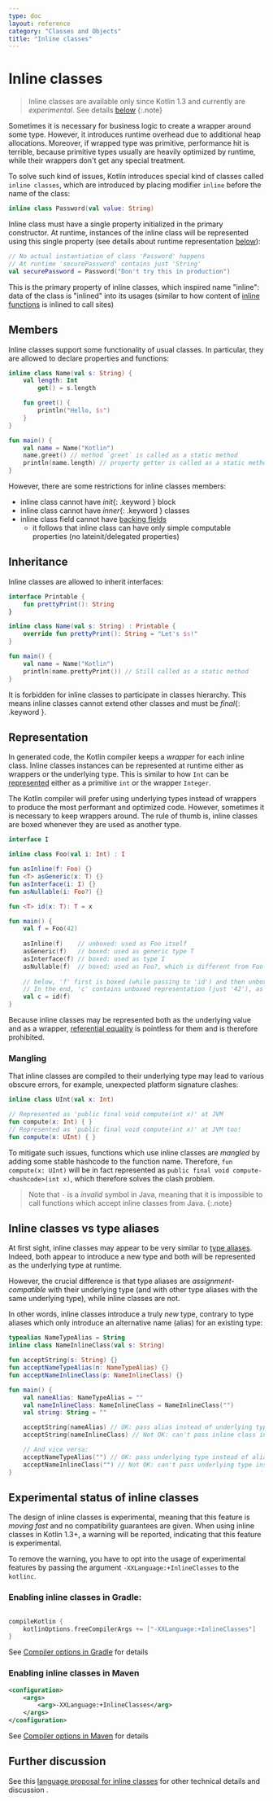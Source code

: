 ```yaml
---
type: doc
layout: reference
category: "Classes and Objects"
title: "Inline classes"
---
```


# Inline classes

> Inline classes are available only since Kotlin 1.3 and currently are *experimental*. See details [below](#experimental-status-of-inline-classes)
{:.note}

Sometimes it is necessary for business logic to create a wrapper around some type. However, it introduces runtime overhead due to additional heap allocations. Moreover, if wrapped type was primitive, performance hit is terrible, because primitive types usually are heavily optimized by runtime, while their wrappers don't get any special treatment. 

To solve such kind of issues, Kotlin introduces special kind of classes called `inline classes`, which are introduced by placing modifier `inline` before the name of the class:

<div class="sample" markdown="1" theme="idea" data-highlight-only>

```kotlin
inline class Password(val value: String)
```  

</div>

Inline class must have a single property initialized in the primary constructor. At runtime, instances of the inline class will be represented using this single property (see details about runtime representation [below](#representation)):

<div class="sample" markdown="1" theme="idea" data-highlight-only>

```kotlin
// No actual instantiation of class 'Password' happens
// At runtime 'securePassword' contains just 'String'
val securePassword = Password("Don't try this in production") 
```

</div>

This is the primary property of inline classes, which inspired name "inline": data of the class is "inlined" into its usages (similar to how content of [inline functions](inline-functions.html) is inlined to call sites)

## Members

Inline classes support some functionality of usual classes. In particular, they are allowed to declare properties and functions:

<div class="sample" markdown="1" theme="idea">

```kotlin
inline class Name(val s: String) {
    val length: Int
        get() = s.length

    fun greet() {
        println("Hello, $s")
    }
}    

fun main() {
    val name = Name("Kotlin")
    name.greet() // method `greet` is called as a static method
    println(name.length) // property getter is called as a static method
}
```

</div>

However, there are some restrictions for inline classes members:
* inline class cannot have *init*{: .keyword } block
* inline class cannot have *inner*{: .keyword } classes
* inline class field cannot have [backing fields](properties.html#backing-fields)
    * it follows that inline class can have only simple computable properties (no lateinit/delegated properties)


## Inheritance

Inline classes are allowed to inherit interfaces:

<div class="sample" markdown="1" theme="idea">

```kotlin
interface Printable {
    fun prettyPrint(): String
}

inline class Name(val s: String) : Printable {
    override fun prettyPrint(): String = "Let's $s!"
}    

fun main() {
    val name = Name("Kotlin")
    println(name.prettyPrint()) // Still called as a static method
}
```  

</div>

It is forbidden for inline classes to participate in classes hierarchy. This means inline classes cannot extend other classes and must be *final*{: .keyword }.

## Representation

In generated code, the Kotlin compiler keeps a *wrapper* for each inline class. Inline classes instances can be represented at runtime either as wrappers or the underlying type. This is similar to how `Int` can be [represented](basic-types.html#representation) either as a primitive `int` or the wrapper `Integer`.

The Kotlin compiler will prefer using underlying types instead of wrappers to produce the most performant and optimized code. However, sometimes it is necessary to keep wrappers around. The rule of thumb is, inline classes are boxed whenever they are used as another type.

<div class="sample" markdown="1" theme="idea" data-highlight-only>

```kotlin
interface I

inline class Foo(val i: Int) : I

fun asInline(f: Foo) {}
fun <T> asGeneric(x: T) {}
fun asInterface(i: I) {}
fun asNullable(i: Foo?) {}

fun <T> id(x: T): T = x

fun main() {
    val f = Foo(42) 
    
    asInline(f)    // unboxed: used as Foo itself
    asGeneric(f)   // boxed: used as generic type T
    asInterface(f) // boxed: used as type I
    asNullable(f)  // boxed: used as Foo?, which is different from Foo
    
    // below, 'f' first is boxed (while passing to 'id') and then unboxed (when returned from 'id') 
    // In the end, 'c' contains unboxed representation (just '42'), as 'f' 
    val c = id(f)  
}
```  

</div>

Because inline classes may be represented both as the underlying value and as a wrapper, [referential equality](equality.html#referential-equality) is pointless for them and is therefore prohibited.

### Mangling

That inline classes are compiled to their underlying type may lead to various obscure errors, for example, unexpected platform signature clashes:

<div class="sample" markdown="1" theme="idea" data-highlight-only>

```kotlin
inline class UInt(val x: Int)

// Represented as 'public final void compute(int x)' at JVM
fun compute(x: Int) { }
// Represented as 'public final void compute(int x)' at JVM too!
fun compute(x: UInt) { }
```

</div>

To mitigate such issues, functions which use inline classes are *mangled* by adding some stable hashcode to the function name. Therefore, `fun compute(x: UInt)` will be in fact represented as `public final void compute-<hashcode>(int x)`, which therefore solves the clash problem.

> Note that `-` is a *invalid* symbol in Java, meaning that it is impossible to call functions which accept inline classes from Java.
{:.note}

## Inline classes vs type aliases

At first sight, inline classes may appear to be very similar to [type aliases](type-aliases.html). Indeed, both appear to introduce a new type and both will be represented as the underlying type at runtime.

However, the crucial difference is that type aliases are *assignment-compatible* with their underlying type (and with other type aliases with the same underlying type), while inline classes are not.

In other words, inline classes introduce a truly _new_ type, contrary to type aliases which only introduce an alternative name (alias) for an existing type:

<div class="sample" markdown="1" theme="idea" data-highlight-only>

```kotlin
typealias NameTypeAlias = String
inline class NameInlineClass(val s: String)

fun acceptString(s: String) {}
fun acceptNameTypeAlias(n: NameTypeAlias) {}
fun acceptNameInlineClass(p: NameInlineClass) {}

fun main() {
    val nameAlias: NameTypeAlias = ""
    val nameInlineClass: NameInlineClass = NameInlineClass("")
    val string: String = ""

    acceptString(nameAlias) // OK: pass alias instead of underlying type
    acceptString(nameInlineClass) // Not OK: can't pass inline class instead of underlying type

    // And vice versa:
    acceptNameTypeAlias("") // OK: pass underlying type instead of alias
    acceptNameInlineClass("") // Not OK: can't pass underlying type instead of inline class
}
```

</div>


## Experimental status of inline classes

The design of inline classes is experimental, meaning that this feature is *moving fast* and no compatibility guarantees are given. When using inline classes in Kotlin 1.3+, a warning will be reported, indicating that this feature is experimental.

To remove the warning, you have to opt into the usage of experimental features by passing the argument `-XXLanguage:+InlineClasses` to the `kotlinc`.

### Enabling inline classes in Gradle:
<div class="sample" markdown="1" theme="idea" mode='groovy'>

``` groovy

compileKotlin {
    kotlinOptions.freeCompilerArgs += ["-XXLanguage:+InlineClasses"]
}
```

</div>

See [Compiler options in Gradle](using-gradle.html#compiler-options) for details

### Enabling inline classes in Maven

<div class="sample" markdown="1" theme="idea" mode='xml'>

```xml
<configuration>
    <args>
        <arg>-XXLanguage:+InlineClasses</arg> 
    </args>
</configuration>
```

</div>

See [Compiler options in Maven](using-maven.html#specifying-compiler-options) for details

## Further discussion

See this [language proposal for inline classes](https://github.com/Kotlin/KEEP/blob/master/proposals/inline-classes.md) for other technical details and discussion .

